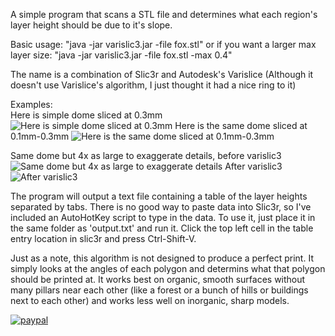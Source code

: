 A simple program that scans a STL file and determines what each region's layer height should be due to it's slope.

Basic usage: "java -jar varislic3.jar -file fox.stl"
or if you want a larger max layer size: "java -jar varislic3.jar -file fox.stl -max 0.4"

The name is a combination of Slic3r and Autodesk's Varislice (Although it doesn't use Varislice's algorithm, I just thought it had a nice ring to it)

Examples:  
Here is simple dome sliced at 0.3mm
![Here is simple dome sliced at 0.3mm](http://i.imgur.com/mMl0H33.png) 
Here is the same dome sliced at 0.1mm-0.3mm
![Here is the same dome sliced at 0.1mm-0.3mm](http://i.imgur.com/gj5ricW.png)  
  

Same dome but 4x as large to exaggerate details, before varislic3
![Same dome but 4x as large to exaggerate details](http://i.imgur.com/YyvPZ2o.png)
After varislic3
![After varislic3](http://i.imgur.com/pfcBZG4.png)

The program will output a text file containing a table of the layer heights separated by tabs. There is no good way to paste data into Slic3r, so I've included an AutoHotKey script to type in the data. To use it, just place it in the same folder as 'output.txt' and run it. Click the top left cell in the table entry location in slic3r and press Ctrl-Shift-V.

Just as a note, this algorithm is not designed to produce a perfect print. It simply looks at the angles of each polygon and determins what that polygon should be printed at. It works best on organic, smooth surfaces without many pillars near each other (like a forest or a bunch of hills or buildings next to each other) and works less well on inorganic, sharp models. 



[![paypal](https://www.paypalobjects.com/en_US/i/btn/btn_donateCC_LG.gif)](https://www.paypal.com/cgi-bin/webscr?cmd=_s-xclick&hosted_button_id=79N3QP8WFXFY6)
